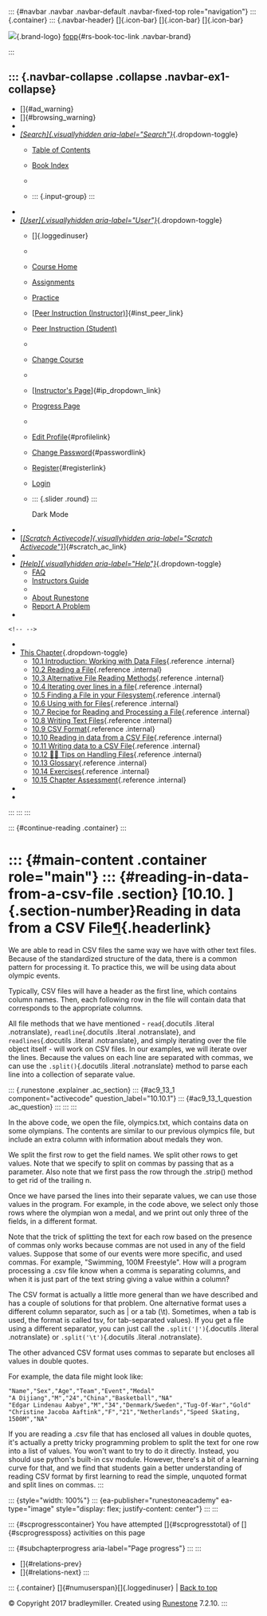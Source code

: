::: {#navbar .navbar .navbar-default .navbar-fixed-top role="navigation"}
::: {.container}
::: {.navbar-header}
[]{.icon-bar} []{.icon-bar} []{.icon-bar}

<div>

[![](../_static/img/RAIcon.png)](/runestone/default/user/login){.brand-logo}
[fopp](../index.html){#rs-book-toc-link .navbar-brand}

</div>
:::

::: {.navbar-collapse .collapse .navbar-ex1-collapse}
-   
-   []{#ad_warning}
-   []{#browsing_warning}
-   
-   [*[Search]{.visuallyhidden
    aria-label="Search"}*](#){.dropdown-toggle}
    -   [Table of Contents](../index.html)

    -   [Book Index](../genindex.html)

    -   

    -   ::: {.input-group}
        :::
-   
-   [*[User]{.visuallyhidden aria-label="User"}*](#){.dropdown-toggle}
    -   []{.loggedinuser}

    -   

    -   [Course Home](/ns/course/index)

    -   [Assignments](/assignment/student/chooseAssignment)

    -   [Practice](/runestone/assignments/practice)

    -   [[Peer Instruction
        (Instructor)](/runestone/peer/instructor.html)]{#inst_peer_link}

    -   [Peer Instruction (Student)](/runestone/peer/student.html)

    -   

    -   [Change Course](/runestone/default/courses)

    -   

    -   [[Instructor\'s
        Page](/runestone/admin/index)]{#ip_dropdown_link}

    -   [Progress Page](/runestone/dashboard/studentreport)

    -   

    -   [Edit Profile](/runestone/default/user/profile){#profilelink}

    -   [Change
        Password](/runestone/default/user/change_password){#passwordlink}

    -   [Register](/runestone/default/user/register){#registerlink}

    -   [Login](#)

    -   ::: {.slider .round}
        :::

        Dark Mode
-   
-   [[*[Scratch Activecode]{.visuallyhidden
    aria-label="Scratch Activecode"}*](javascript:runestoneComponents.popupScratchAC())]{#scratch_ac_link}
-   
-   [*[Help]{.visuallyhidden aria-label="Help"}*](#){.dropdown-toggle}
    -   [FAQ](http://runestoneinteractive.org/pages/faq.html)
    -   [Instructors Guide](https://guide.runestone.academy)
    -   
    -   [About Runestone](http://runestoneinteractive.org)
    -   [Report A
        Problem](/runestone/default/reportabug?course=fopp&page=ReadingCSVFiles)
-   

```{=html}
<!-- -->
```
-   
-   [This Chapter](../index.html){.dropdown-toggle}
    -   [10.1 Introduction: Working with Data
        Files](intro-WorkingwithDataFiles.html){.reference .internal}
    -   [10.2 Reading a File](ReadingaFile.html){.reference .internal}
    -   [10.3 Alternative File Reading
        Methods](AlternativeFileReadingMethods.html){.reference
        .internal}
    -   [10.4 Iterating over lines in a
        file](Iteratingoverlinesinafile.html){.reference .internal}
    -   [10.5 Finding a File in your
        Filesystem](FindingaFileonyourDisk.html){.reference .internal}
    -   [10.6 Using with for Files](With.html){.reference .internal}
    -   [10.7 Recipe for Reading and Processing a
        File](FilesRecipe.html){.reference .internal}
    -   [10.8 Writing Text Files](WritingTextFiles.html){.reference
        .internal}
    -   [10.9 CSV Format](CSVFormat.html){.reference .internal}
    -   [10.10 Reading in data from a CSV
        File](ReadingCSVFiles.html){.reference .internal}
    -   [10.11 Writing data to a CSV
        File](WritingCSVFiles.html){.reference .internal}
    -   [10.12 👩‍💻 Tips on Handling
        Files](WPTipsHandlingFiles.html){.reference .internal}
    -   [10.13 Glossary](Glossary.html){.reference .internal}
    -   [10.14 Exercises](Exercises.html){.reference .internal}
    -   [10.15 Chapter Assessment](ChapterAssessment.html){.reference
        .internal}
-   
-   
:::
:::
:::

::: {#continue-reading .container}
:::

::: {#main-content .container role="main"}
::: {#reading-in-data-from-a-csv-file .section}
[10.10. ]{.section-number}Reading in data from a CSV File[¶](#reading-in-data-from-a-csv-file "Permalink to this heading"){.headerlink}
=======================================================================================================================================

We are able to read in CSV files the same way we have with other text
files. Because of the standardized structure of the data, there is a
common pattern for processing it. To practice this, we will be using
data about olympic events.

Typically, CSV files will have a header as the first line, which
contains column names. Then, each following row in the file will contain
data that corresponds to the appropriate columns.

All file methods that we have mentioned - `read`{.docutils .literal
.notranslate}, `readline`{.docutils .literal .notranslate}, and
`readlines`{.docutils .literal .notranslate}, and simply iterating over
the file object itself - will work on CSV files. In our examples, we
will iterate over the lines. Because the values on each line are
separated with commas, we can use the `.split()`{.docutils .literal
.notranslate} method to parse each line into a collection of separate
value.

::: {.runestone .explainer .ac_section}
::: {#ac9_13_1 component="activecode" question_label="10.10.1"}
::: {#ac9_13_1_question .ac_question}
:::
:::
:::

In the above code, we open the file, olympics.txt, which contains data
on some olympians. The contents are similar to our previous olympics
file, but include an extra column with information about medals they
won.

We split the first row to get the field names. We split other rows to
get values. Note that we specify to split on commas by passing that as a
parameter. Also note that we first pass the row through the .strip()
method to get rid of the trailing n.

Once we have parsed the lines into their separate values, we can use
those values in the program. For example, in the code above, we select
only those rows where the olympian won a medal, and we print out only
three of the fields, in a different format.

Note that the trick of splitting the text for each row based on the
presence of commas only works because commas are not used in any of the
field values. Suppose that some of our events were more specific, and
used commas. For example, "Swimming, 100M Freestyle". How will a program
processing a .csv file know when a comma is separating columns, and when
it is just part of the text string giving a value within a column?

The CSV format is actually a little more general than we have described
and has a couple of solutions for that problem. One alternative format
uses a different column separator, such as \| or a tab (\\t). Sometimes,
when a tab is used, the format is called tsv, for tab-separated values).
If you get a file using a different separator, you can just call the
`.split('|')`{.docutils .literal .notranslate} or
`.split('\t')`{.docutils .literal .notranslate}.

The other advanced CSV format uses commas to separate but encloses all
values in double quotes.

For example, the data file might look like:

``` {#sample.txt}
"Name","Sex","Age","Team","Event","Medal"
"A Dijiang","M","24","China","Basketball","NA"
"Edgar Lindenau Aabye","M","34","Denmark/Sweden","Tug-Of-War","Gold"
"Christine Jacoba Aaftink","F","21","Netherlands","Speed Skating, 1500M","NA"
```

If you are reading a .csv file that has enclosed all values in double
quotes, it's actually a pretty tricky programming problem to split the
text for one row into a list of values. You won't want to try to do it
directly. Instead, you should use python's built-in csv module. However,
there's a bit of a learning curve for that, and we find that students
gain a better understanding of reading CSV format by first learning to
read the simple, unquoted format and split lines on commas.
:::

::: {style="width: 100%"}
::: {ea-publisher="runestoneacademy" ea-type="image" style="display: flex; justify-content: center"}
:::
:::

::: {#scprogresscontainer}
You have attempted []{#scprogresstotal} of []{#scprogressposs}
activities on this page

::: {#subchapterprogress aria-label="Page progress"}
:::
:::

-   [[](CSVFormat.html)]{#relations-prev}
-   [[](WritingCSVFiles.html)]{#relations-next}
:::

::: {.container}
[]{#numuserspan}[]{.loggedinuser} \| [Back to top](#)

© Copyright 2017 bradleymiller. Created using
[Runestone](http://runestoneinteractive.org/) 7.2.10.
:::
